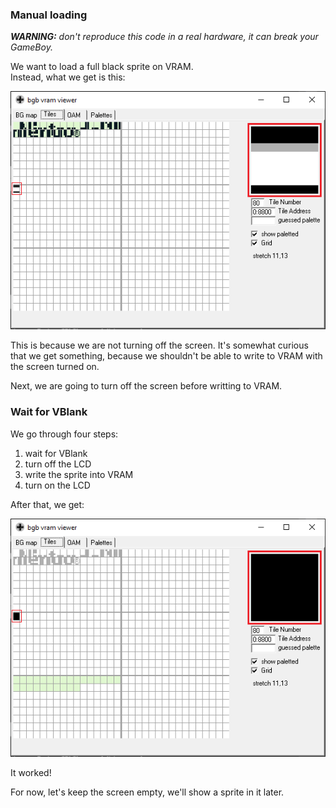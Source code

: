 ### Manual loading

_**WARNING:** don't reproduce this code in a real hardware, it can break your GameBoy._

We want to load a full black sprite on VRAM.  
Instead, what we get is this:

![No VBlank VRAM](novblank_vram.png)

This is because we are not turning off the screen.
It's somewhat curious that we get something, because we shouldn't be able to write to VRAM with the screen turned on.

Next, we are going to turn off the screen before writting to VRAM.

### Wait for VBlank

We go through four steps:
1. wait for VBlank
2. turn off the LCD
3. write the sprite into VRAM
4. turn on the LCD

After that, we get:

![VBlank VRAM](vblank_vram.png)

It worked!

For now, let's keep the screen empty, we'll show a sprite in it later.